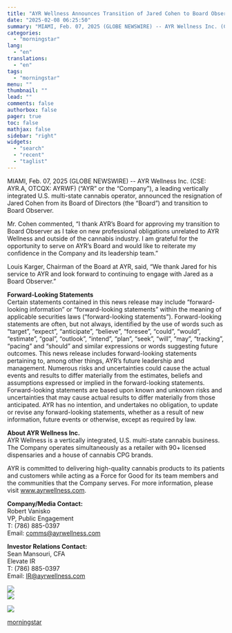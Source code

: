 ```yaml
---
title: "AYR Wellness Announces Transition of Jared Cohen to Board Observer"
date: "2025-02-08 06:25:50"
summary: "MIAMI, Feb. 07, 2025 (GLOBE NEWSWIRE) -- AYR Wellness Inc. (CSE: AYR.A, OTCQX: AYRWF) (“AYR” or the “Company”), a leading vertically integrated U.S. multi-state cannabis operator, announced the resignation of Jared Cohen from its Board of Directors (the “Board”) and transition to Board Observer. Mr. Cohen commented, “I thank AYR’s..."
categories:
  - "morningstar"
lang:
  - "en"
translations:
  - "en"
tags:
  - "morningstar"
menu: ""
thumbnail: ""
lead: ""
comments: false
authorbox: false
pager: true
toc: false
mathjax: false
sidebar: "right"
widgets:
  - "search"
  - "recent"
  - "taglist"
---
```


MIAMI, Feb. 07, 2025 (GLOBE NEWSWIRE) -- AYR Wellness Inc. (CSE: AYR.A, OTCQX: AYRWF) (“AYR” or the “Company”), a leading vertically integrated U.S. multi-state cannabis operator, announced the resignation of Jared Cohen from its Board of Directors (the “Board”) and transition to Board Observer.

Mr. Cohen commented, “I thank AYR’s Board for approving my transition to Board Observer as I take on new professional obligations unrelated to AYR Wellness and outside of the cannabis industry. I am grateful for the opportunity to serve on AYR’s Board and would like to reiterate my confidence in the Company and its leadership team.”

Louis Karger, Chairman of the Board at AYR, said, “We thank Jared for his service to AYR and look forward to continuing to engage with Jared as a Board Observer.”

**Forward-Looking Statements**  
Certain statements contained in this news release may include “forward-looking information” or “forward-looking statements” within the meaning of applicable securities laws (“forward-looking statements”). Forward-looking statements are often, but not always, identified by the use of words such as “target”, “expect”, “anticipate”, “believe”, “foresee”, “could”, “would”, “estimate”, “goal”, “outlook”, “intend”, “plan”, “seek”, “will”, “may”, “tracking”, “pacing” and “should” and similar expressions or words suggesting future outcomes. This news release includes forward-looking statements pertaining to, among other things, AYR’s future leadership and management. Numerous risks and uncertainties could cause the actual events and results to differ materially from the estimates, beliefs and assumptions expressed or implied in the forward-looking statements. Forward-looking statements are based upon known and unknown risks and uncertainties that may cause actual results to differ materially from those anticipated. AYR has no intention, and undertakes no obligation, to update or revise any forward-looking statements, whether as a result of new information, future events or otherwise, except as required by law.

**About AYR Wellness Inc.**  
AYR Wellness is a vertically integrated, U.S. multi-state cannabis business. The Company operates simultaneously as a retailer with 90+ licensed dispensaries and a house of cannabis CPG brands.

AYR is committed to delivering high-quality cannabis products to its patients and customers while acting as a Force for Good for its team members and the communities that the Company serves. For more information, please visit www.ayrwellness.com.

**Company/Media Contact:**  
Robert Vanisko  
VP, Public Engagement  
T: (786) 885-0397  
Email: [comms@ayrwellness.com](https://www.globenewswire.com/Tracker?data=HkjA9cPHBlpBvBqVmLQuPQzLNgKwNdIJ17uNW7syjIm85xNG4HFjfN0TDOIzfWMyS253u1wcgYLEj-iCzv7T033ioB9DAOKuMmMVvG7z6-4=)

**Investor Relations Contact:**  
Sean Mansouri, CFA  
Elevate IR  
T: (786) 885-0397  
Email: [IR@ayrwellness.com](https://www.globenewswire.com/Tracker?data=IChEmWwz3cQhyW6ykdl2eRTCuEs4NIbS3eLnou8EVomM73-NWUG1OoU_mvB4wvB_go5qEyOcZeW_4cAO4Ip6otEWjVYW2CPpNB1Di67zVSc=)

 ![](https://www.globenewswire.com/newsroom/ti?nf=OTM1NTE2MSM2NzQxNzQwIzIxODQzOTU=)   
 ![](https://ml.globenewswire.com/media/YzQwYWU5MTgtNzQ2Ni00OGEwLTg4MDYtNmVjNTVlYjg5N2ZiLTExOTU5NDk=/tiny/Ayr-Wellness-Inc-.png)

 [![](https://ml.globenewswire.com/media/aa71337e-e1c1-4bce-8097-0bbb98c56090/small/ayr-logo-jpg.jpg)](https://www.globenewswire.com/NewsRoom/AttachmentNg/aa71337e-e1c1-4bce-8097-0bbb98c56090)

[morningstar](https://www.morningstar.com/news/globe-newswire/9355161/ayr-wellness-announces-transition-of-jared-cohen-to-board-observer)
